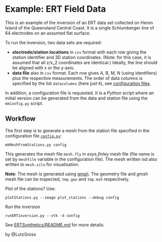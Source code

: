 # Example: ERT Field Data 
 
This is an example of the inversion of an ERT data set collected on Heron Island of the 
Queensland Central Coast. It is a single Schlumberger line of 64 electrodes 
on an assumed flat surface. 

To run the inversion, two data sets are required:

- **electrode/station locations** in `csv` format with each row giving the station identifier 
and 3D station coordinates. (Note: for this case, it is assumed that all z/x_2 coordinates are identical.) 
Ideally, the line should be aligned with x or the y-axis.
- **data file** also in `csv` format. Each row gives A, B, M, N (using identifiers) plus the respective measurements. The order of data columns is specified by the list `datacolumns` (here just `R`), see [configuration files](../../bin/README.md). 

In addition, a configuration file is requested. It is a *Python* script where an 
initial version can be generated from the data and station file using 
the `mkConfig.py` script.   

## Workflow

The first step is to generate a mesh from the station file specified in the configuration file
[`config.py`](/config.py):

    mkMeshFromStations.py config

This generates the mesh file `mesh.fly`  in *esys.finley* mesh file (file name is 
set by `meshfile` variable in the configuration file). The mesh written isd also
written to `mesh.silo` for visualisation. 

**Note**: The mesh is generated using [gmsh](https://gmsh.info/). The geometry file and *gmsh* mesh file can be inspected, `tmp.geo` and `tmp.msh` respectively.

Plot of the stations? Use:

    plotStations.py --image plot_stations --debug config

Run the inversion

    runERTinversion.py --vtk -d config  

See [ERTSynthetics/README.md](../SyntheticsERT/README.md) for more details.

by @LutzGross
